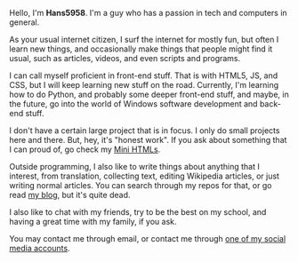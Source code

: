 Hello, I'm **Hans5958**. I'm a guy who has a passion in tech and computers in general.

As your usual internet citizen, I surf the internet for mostly fun, but often I learn new things, and occasionally make things that people might find it usual, such as articles, videos, and even scripts and programs.

I can call myself proficient in front-end stuff. That is with HTML5, JS, and CSS, but I will keep learning new stuff on the road. Currently, I'm learning how to do Python, and probably some deeper front-end stuff, and maybe, in the future, go into the world of Windows software development and back-end stuff.

I don't have a certain large project that is in focus. I only do small projects here and there. But, hey, it's "honest work". If you ask about something that I can proud of, go check my [Mini HTMLs](https://mini.hans5958.me).

Outside programming, I also like to write things about anything that I interest, from translation, collecting text, editing Wikipedia articles, or just writing normal articles. You can search through my repos for that, or go read [my blog](https://pixwp.wordpress.org), but it's quite dead.

I also like to chat with my friends, try to be the best on my school, and having a great time with my family, if you ask.

You may contact me through email, or contact me through [one of my social media accounts](https://hans5958.me/accounts).